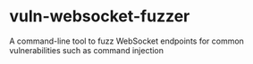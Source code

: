 # vuln-websocket-fuzzer
A command-line tool to fuzz WebSocket endpoints for common vulnerabilities such as command injection
